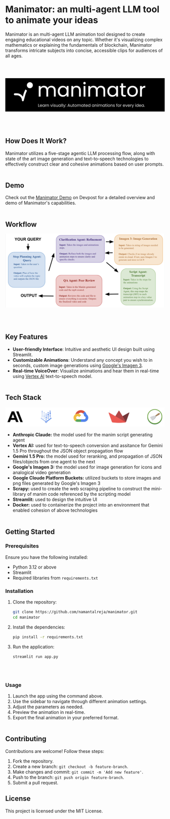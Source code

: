 # Manimator: an multi-agent LLM tool to animate your ideas

Manimator is an multi-agent LLM animation tool designed to create engaging educational videos on any topic. Whether it's visualizing complex mathematics or explaining the fundamentals of blockchain, Manimator transforms intricate subjects into concise, accessible clips for audiences of all ages. 

<br></br>

![Logo](logo.jpeg)

<br></br>

## How Does It Work?

Manimator utilizes a five-stage agentic LLM processing flow, along with state of the art image generation and text-to-speech technologies to effectively construct clear and cohesive animations based on user prompts.
<br></br>

## Demo

Check out the [Manimator Demo](https://devpost.com/software/manimator) on Devpost for a detailed overview and demo of Manimator's capabilities.
<br></br>


## Workflow
![Workflow](workflow.jpeg)

<br></br>

## Key Features

- **User-friendly Interface**: Intuitive and aesthetic UI design built using Streamlit.
- **Customizable Animations**: Understand any concept you wish to in seconds, custom image generations using [Google's Imagen 3](https://deepmind.google/technologies/imagen-3/).
- **Real-time VoiceOver**: Visualize animations and hear them in real-time using [Vertex AI](https://cloud.google.com/vertex-ai/generative-ai/docs/speech/text-to-speech) text-to-speech model.
<br></br>

## Tech Stack
![Tech Stack](tech_stack.jpeg)

- **Anthropic Claude:** the model used for the manim script generating agent
- **Vertex AI:** used for text-to-speech conversion and assitance for Gemini 1.5 Pro throughout the JSON object propagation flow
- **Gemini 1.5 Pro:** the model used for reranking, and propagation of JSON files/objects from one agent to the next
- **Google's Imagen 3:** the model used for image generation for icons and analogical video generation
- **Google Cloude Platform Buckets:** utilized buckets to store images and png files generated by Google's Imagen 3
- **Scrapy:** used to create the web scraping pipeline to construct the mini-library of manim code referenced by the scripting model
- **Streamlit:** used to design the intuitive UI
- **Docker:** used to containerize the project into an environment that enabled cohesion of above technologies
<br></br>

## Getting Started

### Prerequisites

Ensure you have the following installed:
- Python 3.12 or above
- Streamlit
- Required libraries from `requirements.txt`

### Installation

1. Clone the repository:
    ```bash
    git clone https://github.com/namantalreja/manimator.git
    cd manimator
    ```
2. Install the dependencies:
    ```bash
    pip install -r requirements.txt
    ```

3. Run the application:
    ```bash
    streamlit run app.py
    ```
<br></br>
### Usage

1. Launch the app using the command above.
2. Use the sidebar to navigate through different animation settings.
3. Adjust the parameters as needed.
4. Preview the animation in real-time.
5. Export the final animation in your preferred format.
<br></br>

## Contributing

Contributions are welcome! Follow these steps:
1. Fork the repository.
2. Create a new branch: `git checkout -b feature-branch`.
3. Make changes and commit: `git commit -m 'Add new feature'`.
4. Push to the branch: `git push origin feature-branch`.
5. Submit a pull request.

## License

This project is licensed under the MIT License.
